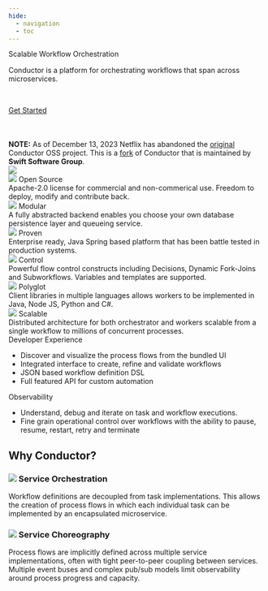 ```yaml
---
hide: 
  - navigation
  - toc
---
```

<div class="home">
<div class="hero">
  <div class="row justify-content-center align-items-center">
    <div class="col-6">
      <div class="heading">
        Scalable Workflow Orchestration
      </div>
      <div class="caption" style="padding-top:15px">
        Conductor is a platform for orchestrating workflows that span across microservices.
      </div >
      <div style="display: flex; margin-top: 45px;">
        <a type="button" class="btn btn-primary" href="../devguide/concepts/index.html">Get Started</a>
      </div>
      <div style="padding-top:50px">
        <b>NOTE:</b> As of December 13, 2023 Netflix has abandoned the <a href=https://github.com/Netflix/conductor>original</a> Conductor OSS project. This is a <a href=https://github.com/swift-conductor>fork</a> of Conductor that is maintained by <b>Swift Software Group</b>. 
      </div >
    </div>
    <div class="col-6">
      <img src="home/workflow.svg" class="illustration">
    </div>
  </div>
</div>


<div class="bullets">
  <div class="row justify-content-center">
    <div class="col-4">
      <div class="heading">
        <img src="home/icons/osi.svg" class="icon"/> Open Source
      </div>
      <div class="caption">
        Apache-2.0 license for commercial and non-commerical use. Freedom to deploy, modify and contribute back.
      </div>
    </div>
    <div class="col-4">
      <div class="heading">
        <img src="home/icons/modular.svg" class="icon"/> Modular
      </div>
      <div class="caption">
        A fully abstracted backend enables you choose your own database persistence layer and queueing service.
      </div>
    </div>
    <div class="col-4">
      <div class="heading">
        <img src="home/icons/shield.svg" class="icon"/> Proven
      </div>
      <div class="caption">        
        Enterprise ready, Java Spring based platform that has been battle tested in production systems.
      </div>
    </div>
  </div>
  
  
  <div class="row justify-content-center">
    <div class="col-4">
      <div class="heading">
         <img src="home/icons/wrench.svg" class="icon"/> Control
      </div>
      <div class="caption">
        Powerful flow control constructs including Decisions, Dynamic Fork-Joins and Subworkflows. Variables and templates are supported.
      </div>
    </div>
    <div class="col-4">
      <div class="heading">
        <img src="home/icons/brackets.svg" class="icon"/> Polyglot
      </div>
      <div class="caption">
        Client libraries in multiple languages allows workers to be implemented in Java, Node JS, Python and C#.
      </div>
    </div>
    <div class="col-4">
      <div class="heading">
         <img src="home/icons/server.svg" class="icon" /> Scalable
      </div>
      <div class="caption">
        Distributed architecture for both orchestrator and workers scalable from a single workflow to millions of concurrent processes.
      </div>
    </div>
  </div>
</div>

<div class="module">
  <div class="row">
    <div class="col-6">
      <div class="heading">
        Developer Experience
      </div>
      <div class="caption">
        <ul>
          <li>Discover and visualize the process flows from the bundled UI</li>
          <li>Integrated interface to create, refine and validate workflows</li>          
          <li>JSON based workflow definition DSL</li>
          <li>Full featured API for custom automation</li>
        </ui>
      </div>
    </div>
    <div class="col-6">
      <div class="screenshot" style="background-image: url(home/devex.png);"></div>
    </div>
  </div>
</div>

<div class="module">
  <div class="row">
    <div class="col-6">
      <div class="heading">
        Observability
      </div>
      <div class="caption">    
        <ul>
          <li>Understand, debug and iterate on task and workflow executions.</li>
          <li>Fine grain operational control over workflows with the ability to pause, resume, restart, retry and terminate</li>
        </ul>
      </div>
    </div>
    <div class="col-6">
      <div class="screenshot" style="background-image: url(home/timeline.png);"></div>
    </div>
  </div>
</div>


<div class="compare">
  <div class="container">
    <div class="row">
      <h2 class="heading">Why Conductor?</h2>
    </div>
    <div class="row" style="gap:30px;">
      <div class="col-6">
      <div class="bubble">
        <h3 class="heading">
           <img src="home/icons/conductor.svg" class="icon"/> Service Orchestration
        </h3>
        <div class="caption">
          <p>Workflow definitions are decoupled from task implementations. This allows the creation of process flows in which each individual task can be implemented 
          by an encapsulated microservice.</p>
        </div>
        </div>
      </div>
      <div class="col-6">
      <div class="bubble">
        <h3 class="heading">
          <img src="home/icons/network.svg" class="icon"/> Service Choreography
        </h3>
        <div class="caption">
          Process flows are implicitly defined across multiple service implementations, often with
          tight peer-to-peer coupling between services. Multiple event buses and complex
          pub/sub models limit observability around process progress and capacity. 
        </div>
      </div>
      </div>
    </div>
  </div>
</div>
</div>